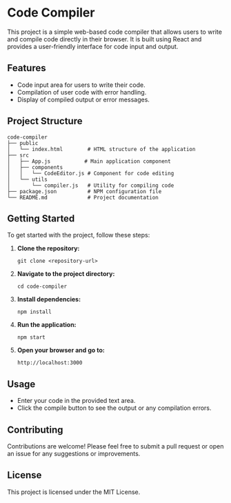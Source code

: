 # Code Compiler

This project is a simple web-based code compiler that allows users to write and compile code directly in their browser. It is built using React and provides a user-friendly interface for code input and output.

## Features

- Code input area for users to write their code.
- Compilation of user code with error handling.
- Display of compiled output or error messages.

## Project Structure

```
code-compiler
├── public
│   └── index.html        # HTML structure of the application
├── src
│   ├── App.js           # Main application component
│   ├── components
│   │   └── CodeEditor.js # Component for code editing
│   └── utils
│       └── compiler.js   # Utility for compiling code
├── package.json          # NPM configuration file
└── README.md             # Project documentation
```

## Getting Started

To get started with the project, follow these steps:

1. **Clone the repository:**
   ```
   git clone <repository-url>
   ```

2. **Navigate to the project directory:**
   ```
   cd code-compiler
   ```

3. **Install dependencies:**
   ```
   npm install
   ```

4. **Run the application:**
   ```
   npm start
   ```

5. **Open your browser and go to:**
   ```
   http://localhost:3000
   ```

## Usage

- Enter your code in the provided text area.
- Click the compile button to see the output or any compilation errors.

## Contributing

Contributions are welcome! Please feel free to submit a pull request or open an issue for any suggestions or improvements.

## License

This project is licensed under the MIT License.